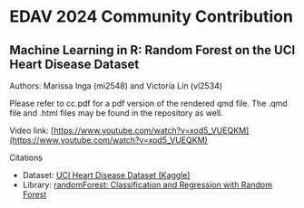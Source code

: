 # EDAV 2024 Community Contribution

## Machine Learning in R: Random Forest on the UCI Heart Disease Dataset

Authors: Marissa Inga (mi2548) and Victoria Lin (vl2534)

Please refer to cc.pdf for a pdf version of the rendered qmd file. The .qmd file and .html files may be found in the repository as well.

Video link: [https://www.youtube.com/watch?v=xod5_VUEQKM](https://www.youtube.com/watch?v=xod5_VUEQKM)

Citations
- Dataset: [UCI Heart Disease Dataset (Kaggle)](https://www.kaggle.com/datasets/redwankarimsony/heart-disease-data)
- Library: [randomForest: Classification and Regression with Random Forest](https://www.rdocumentation.org/packages/randomForest/versions/4.7-1.2/topics/randomForest)